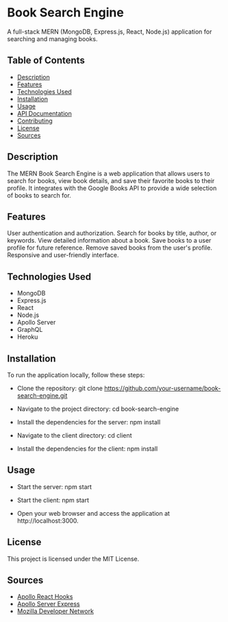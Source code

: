 # Book Search Engine 

A full-stack MERN (MongoDB, Express.js, React, Node.js) application for searching and managing books.

## Table of Contents

- [Description](#description)
- [Features](#features)
- [Technologies Used](#technologies-used)
- [Installation](#installation)
- [Usage](#usage)
- [API Documentation](#api-documentation)
- [Contributing](#contributing)
- [License](#license)
- [Sources](#sources)

## Description

The MERN Book Search Engine is a web application that allows users to search for books, view book details, and save their favorite books to their profile. It integrates with the Google Books API to provide a wide selection of books to search for.

## Features

User authentication and authorization.
Search for books by title, author, or keywords.
View detailed information about a book.
Save books to a user profile for future reference.
Remove saved books from the user's profile.
Responsive and user-friendly interface.

## Technologies Used

- MongoDB
- Express.js
- React
- Node.js
- Apollo Server
- GraphQL
- Heroku

## Installation

To run the application locally, follow these steps:

* Clone the repository: git clone https://github.com/your-username/book-search-engine.git

* Navigate to the project directory: cd book-search-engine

* Install the dependencies for the server: npm install

* Navigate to the client directory: cd client

* Install the dependencies for the client: npm install

## Usage

* Start the server: npm start

* Start the client: npm start

* Open your web browser and access the application at http://localhost:3000.


## License

This project is licensed under the MIT License.

## Sources

- [Apollo React Hooks](https://www.apollographql.com/docs/react/api/react/hooks/)
- [Apollo Server Express](https://www.apollographql.com/docs/apollo-server/integrations/express/)
- [Mozilla Developer Network](https://developer.mozilla.org/)
